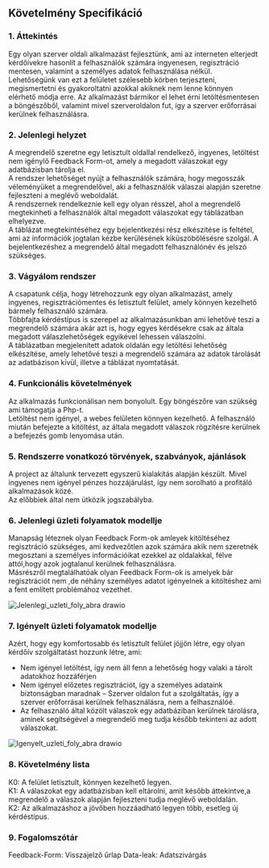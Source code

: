 ﻿## Követelmény Specifikáció



### 1. Áttekintés

Egy olyan szerver oldali alkalmazást fejlesztünk, ami az interneten elterjedt kérdőívekre hasonlít a felhasználók számára ingyenesen, regisztráció mentesen, valamint a személyes adatok felhasználása nélkül.  <br>
Lehetőségünk van ezt a felületet szélesebb körben terjeszteni, megismertetni és gyakoroltatni azokkal akiknek nem lenne könnyen elérhető módja erre. Az alkalmazást bármikor el lehet érni letöltésmentesen a böngészőből, valamint mivel szerveroldalon fut, így a szerver erőforrásai kerülnek felhasználásra.



### 2. Jelenlegi helyzet

A megrendelő szeretne egy letisztult oldallal rendelkező, ingyenes, letöltést nem igénylő Feedback Form-ot, amely a megadott válaszokat egy adatbázisban tárolja el.  <br>
A rendszer lehetőséget nyújt a felhasználók számára, hogy megosszák véleményüket a megrendelővel, aki a felhasználók válaszai alapján szeretne fejleszteni a meglévő weboldalát.<br>
A rendszernek rendelkeznie kell egy olyan résszel, ahol a megrendelő megtekinheti a felhasználók által megadott válaszokat egy táblázatban elhelyezve.<br>
A táblázat megtekintéséhez egy bejelentkezési rész elkészítése is feltétel, ami az információk jogtalan kézbe kerülésének kiküszöbölésésre szolgál. A bejelentkezéshez a megrendelő által megadott felhasználónév és jelszó szükséges.


### 3. Vágyálom rendszer

A csapatunk célja, hogy létrehozzunk egy olyan alkalmazást, amely ingyenes, regisztrációmentes és letisztult felület, amely könnyen kezelhető bármely felhasználó számára.  <br>
Többfajta kérdéstípus is szerepel az alkalmazásunkban ami lehetővé teszi a megrendelő számára akár azt is, hogy egyes kérdésekre csak az általa megadott válaszlehetőségek egyikével lehessen válaszolni.<br>
A táblázatban megjelenített adatok oldalán egy letöltési lehetőség elkészítése, amely lehetővé teszi a megrendelő számára az adatok tárolását az adatbázison kívül, illetve a táblázat nyomtatását.<br>

### 4. Funkcionális követelmények

Az alkalmazás funkcionálisan nem bonyolult. Egy böngészőre van szükség ami támogatja a Php-t. <br>
Letöltést nem igényel, a webes felületen könnyen kezelhető. A felhasználó miután befejezte a kitöltést, az általa megadott válaszok rögzítésre kerülnek a befejezés gomb lenyomása után.

### 5. Rendszerre vonatkozó törvények, szabványok, ajánlások

A project az általunk tervezett egyszerű kialakítás alapján készült. Mivel ingyenes nem igényel pénzes hozzájárulást, így nem sorolható a profitáló alkalmazások közé. <br>
Az előbbiek által nem ütközik jogszabályba.

### 6. Jelenlegi üzleti folyamatok modellje

Manapság léteznek olyan Feedback Form-ok amleyek kitöltéséhez regisztráció szükséges, ami kedvezőtlen azok számára akik nem szeretnék megosztani a személyes információikat ezekkel az oldalakkal, félve attól,hogy azok jogtalanul kerülnek felhasználásra. <br>
Másrészről megtalálhatóak olyan Feedback Form-ok is amelyek bár regisztrációt nem ,de néhány személyes adatot igényelnek a kitöltéshez ami a fent említett problémához vezethet.


![Jelenlegi_uzleti_foly_abra drawio](https://user-images.githubusercontent.com/113610538/194551860-f2142686-3d0c-48f4-b96a-018c489d3686.png)


### 7. Igényelt üzleti folyamatok modellje

Azért, hogy egy komfortosabb és letisztult felület jöjjön létre, egy olyan kérdőív szolgáltatást hozzunk létre, ami:
- Nem igényel letöltést, így nem áll fenn a lehetőség hogy valaki a tárolt adatokhoz hozzáférjen 
- Nem igényel előzetes regisztrációt, így a személyes adataink biztonságban maradnak 
– Szerver oldalon fut a szolgáltatás, így a szerver erőforrásai kerülnek felhasználásra, nem a felhasználóé.
- Az felhasználó által közölt válaszok egy adatbáziban kerülnek tárolásra, aminek segítségével a megrendelő meg tudja később tekinteni az adott válaszokat.


![Igenyelt_uzleti_foly_abra drawio](https://user-images.githubusercontent.com/113610538/194551900-1d4f97e6-7b23-48ce-9ac6-b31730b03d79.png)


### 8. Követelmény lista

K0: A felület letisztult, könnyen kezelhető legyen.<br>
K1: A válaszokat egy adatbázisban kell eltárolni, amit később áttekintve,a megrendelő a válaszok alapján fejleszteni tudja meglévő weboldalán.<br>
K2: Az alkalmazáshoz a jövőben hozzáadható legyen több, esetleg új kérdéstípus.<br>


### 9. Fogalomszótár

Feedback-Form: Visszajelző űrlap
Data-leak: Adatszivárgás
